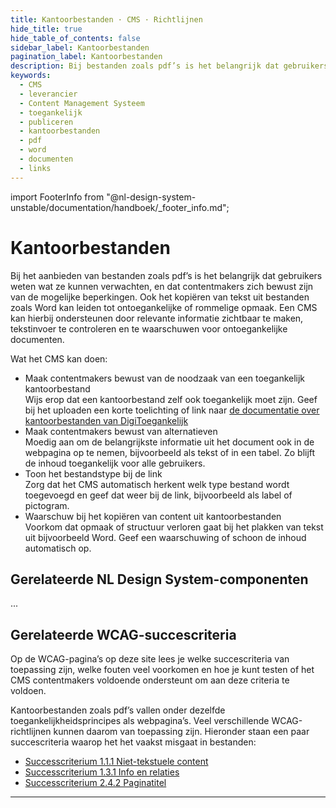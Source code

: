 ```yaml
---
title: Kantoorbestanden · CMS · Richtlijnen
hide_title: true
hide_table_of_contents: false
sidebar_label: Kantoorbestanden
pagination_label: Kantoorbestanden
description: Bij bestanden zoals pdf’s is het belangrijk dat gebruikers weten wat ze kunnen verwachten, en dat contentmakers zich bewust zijn van de toegankelijkheid. Ook bij het plakken van tekst uit bijvoorbeeld Word kan de opmaak problemen geven. Een CMS kan helpen met waarschuwingen, toelichting en ondersteuning bij invoer.
keywords:
  - CMS
  - leverancier
  - Content Management Systeem
  - toegankelijk
  - publiceren
  - kantoorbestanden
  - pdf
  - word
  - documenten
  - links
---
```


<!-- @license CC0-1.0 -->

import FooterInfo from "@nl-design-system-unstable/documentation/handboek/\_footer_info.md";

# Kantoorbestanden

Bij het aanbieden van bestanden zoals pdf’s is het belangrijk dat gebruikers weten wat ze kunnen verwachten, en dat contentmakers zich bewust zijn van de mogelijke beperkingen. Ook het kopiëren van tekst uit bestanden zoals Word kan leiden tot ontoegankelijke of rommelige opmaak. Een CMS kan hierbij ondersteunen door relevante informatie zichtbaar te maken, tekstinvoer te controleren en te waarschuwen voor ontoegankelijke documenten.

Wat het CMS kan doen:

- Maak contentmakers bewust van de noodzaak van een toegankelijk kantoorbestand  
  Wijs erop dat een kantoorbestand zelf ook toegankelijk moet zijn. Geef bij het uploaden een korte toelichting of link naar [de documentatie over kantoorbestanden van DigiToegankelijk](https://www.digitoegankelijk.nl/aan-de-slag/tips/kantoorbestanden)
- Maak contentmakers bewust van alternatieven  
  Moedig aan om de belangrijkste informatie uit het document ook in de webpagina op te nemen, bijvoorbeeld als tekst of in een tabel. Zo blijft de inhoud toegankelijk voor alle gebruikers.
- Toon het bestandstype bij de link  
  Zorg dat het CMS automatisch herkent welk type bestand wordt toegevoegd en geef dat weer bij de link, bijvoorbeeld als label of pictogram.
- Waarschuw bij het kopiëren van content uit kantoorbestanden  
  Voorkom dat opmaak of structuur verloren gaat bij het plakken van tekst uit bijvoorbeeld Word. Geef een waarschuwing of schoon de inhoud automatisch op.

## Gerelateerde NL Design System-componenten

...

## Gerelateerde WCAG-succescriteria

Op de WCAG-pagina’s op deze site lees je welke succescriteria van toepassing zijn, welke fouten veel voorkomen en hoe je kunt testen of het CMS contentmakers voldoende ondersteunt om aan deze criteria te voldoen.

Kantoorbestanden zoals pdf’s vallen onder dezelfde toegankelijkheidsprincipes als webpagina’s. Veel verschillende WCAG-richtlijnen kunnen daarom van toepassing zijn. Hieronder staan een paar succescriteria waarop het het vaakst misgaat in bestanden:

- [Successcriterium 1.1.1 Niet-tekstuele content](/wcag/1.1.1)
- [Successcriterium 1.3.1 Info en relaties](/wcag/1.3.1)
- [Successcriterium 2.4.2 Paginatitel](/wcag/2.4.2)

---

<FooterInfo />
